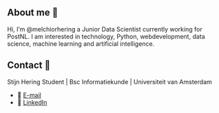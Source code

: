 ## About me 🙋
 Hi, I’m @melchiorhering a Junior Data Scientist currently working for PostNL. 
I am interested in technology, Python, webdevelopment, data science, machine learning and artificial intelligence.

## Contact 📝
Stijn Hering
Student | Bsc Informatiekunde | Universiteit van Amsterdam

- 📧 [E-mail](stijn@hering.nl]) 
- 🔗 [LinkedIn](https://www.linkedin.com/in/stijn-hering-75aa3917b)

<!---
melchiorhering/melchiorhering is a ✨ special ✨ repository because its `README.md` (this file) appears on your GitHub profile.
You can click the Preview link to take a look at your changes.
--->
